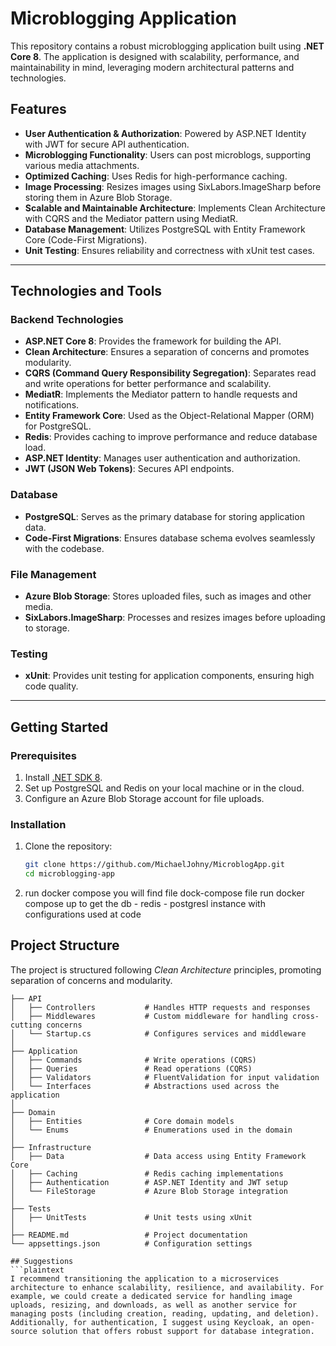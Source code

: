 # Microblogging Application

This repository contains a robust microblogging application built using **.NET Core 8**. The application is designed with scalability, performance, and maintainability in mind, leveraging modern architectural patterns and technologies.

## Features

- **User Authentication & Authorization**: Powered by ASP.NET Identity with JWT for secure API authentication.
- **Microblogging Functionality**: Users can post microblogs, supporting various media attachments.
- **Optimized Caching**: Uses Redis for high-performance caching.
- **Image Processing**: Resizes images using SixLabors.ImageSharp before storing them in Azure Blob Storage.
- **Scalable and Maintainable Architecture**: Implements Clean Architecture with CQRS and the Mediator pattern using MediatR.
- **Database Management**: Utilizes PostgreSQL with Entity Framework Core (Code-First Migrations).
- **Unit Testing**: Ensures reliability and correctness with xUnit test cases.

---

## Technologies and Tools

### Backend Technologies
- **ASP.NET Core 8**: Provides the framework for building the API.
- **Clean Architecture**: Ensures a separation of concerns and promotes modularity.
- **CQRS (Command Query Responsibility Segregation)**: Separates read and write operations for better performance and scalability.
- **MediatR**: Implements the Mediator pattern to handle requests and notifications.
- **Entity Framework Core**: Used as the Object-Relational Mapper (ORM) for PostgreSQL.
- **Redis**: Provides caching to improve performance and reduce database load.
- **ASP.NET Identity**: Manages user authentication and authorization.
- **JWT (JSON Web Tokens)**: Secures API endpoints.

### Database
- **PostgreSQL**: Serves as the primary database for storing application data.
- **Code-First Migrations**: Ensures database schema evolves seamlessly with the codebase.

### File Management
- **Azure Blob Storage**: Stores uploaded files, such as images and other media.
- **SixLabors.ImageSharp**: Processes and resizes images before uploading to storage.

### Testing
- **xUnit**: Provides unit testing for application components, ensuring high code quality.

---

## Getting Started

### Prerequisites
1. Install [.NET SDK 8](https://dotnet.microsoft.com/download).
2. Set up PostgreSQL and Redis on your local machine or in the cloud.
3. Configure an Azure Blob Storage account for file uploads.

### Installation

1. Clone the repository:
   ```bash
   git clone https://github.com/MichaelJohny/MicroblogApp.git
   cd microblogging-app
2. run docker compose
    you will find file dock-compose file run docker compose up to get the db - redis - postgresl instance with configurations used at code    

## Project Structure

The project is structured following *Clean Architecture* principles, promoting separation of concerns and modularity.

```plaintext
├── API
│   ├── Controllers           # Handles HTTP requests and responses
│   ├── Middlewares           # Custom middleware for handling cross-cutting concerns
│   └── Startup.cs            # Configures services and middleware
│
├── Application
│   ├── Commands              # Write operations (CQRS)
│   ├── Queries               # Read operations (CQRS)
│   ├── Validators            # FluentValidation for input validation
│   └── Interfaces            # Abstractions used across the application
│
├── Domain
│   ├── Entities              # Core domain models
│   └── Enums                 # Enumerations used in the domain
│
├── Infrastructure
│   ├── Data                  # Data access using Entity Framework Core
│   ├── Caching               # Redis caching implementations
│   ├── Authentication        # ASP.NET Identity and JWT setup
│   └── FileStorage           # Azure Blob Storage integration
│
├── Tests
│   ├── UnitTests             # Unit tests using xUnit
│
├── README.md                 # Project documentation
└── appsettings.json          # Configuration settings

## Suggestions
```plaintext
I recommend transitioning the application to a microservices architecture to enhance scalability, resilience, and availability. For example, we could create a dedicated service for handling image uploads, resizing, and downloads, as well as another service for managing posts (including creation, reading, updating, and deletion). Additionally, for authentication, I suggest using Keycloak, an open-source solution that offers robust support for database integration.
